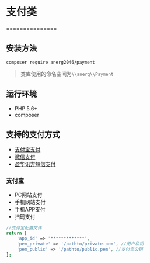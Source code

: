 # 支付类
===============

## 安装方法
```
composer require anerg2046/payment
```

>类库使用的命名空间为`\\anerg\\Payment`

## 运行环境
- PHP 5.6+
- composer

## 支持的支付方式
- [支付宝支付](#支付宝)
- [微信支付](#微信)
- [盈华讯方短信支付](#盈华讯方)

### 支付宝
- PC网站支付
- 手机网站支付
- 手机APP支付
- 扫码支付

```php
//支付宝配置文件
return [
    'app_id' => '*************',
    'pem_private' => '/pathto/private.pem', //用户私钥
    'pem_public' => '/pathto/public.pem', //支付宝公钥
];
```